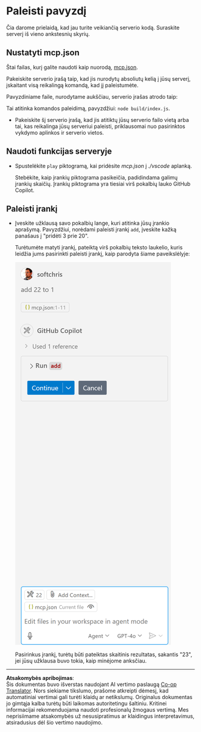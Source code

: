 <!--
CO_OP_TRANSLATOR_METADATA:
{
  "original_hash": "5ef8f5821c1a04f7b1fc4f15098ecab8",
  "translation_date": "2025-08-26T16:51:35+00:00",
  "source_file": "03-GettingStarted/04-vscode/solution/README.md",
  "language_code": "lt"
}
-->
# Paleisti pavyzdį

Čia darome prielaidą, kad jau turite veikiančią serverio kodą. Suraskite serverį iš vieno ankstesnių skyrių.

## Nustatyti mcp.json

Štai failas, kurį galite naudoti kaip nuorodą, [mcp.json](../../../../../03-GettingStarted/04-vscode/solution/mcp.json).

Pakeiskite serverio įrašą taip, kad jis nurodytų absoliutų kelią į jūsų serverį, įskaitant visą reikalingą komandą, kad jį paleistumėte.

Pavyzdiniame faile, nurodytame aukščiau, serverio įrašas atrodo taip:

Tai atitinka komandos paleidimą, pavyzdžiui: `node build/index.js`.

- Pakeiskite šį serverio įrašą, kad jis atitiktų jūsų serverio failo vietą arba tai, kas reikalinga jūsų serveriui paleisti, priklausomai nuo pasirinktos vykdymo aplinkos ir serverio vietos.

## Naudoti funkcijas serveryje

- Spustelėkite `play` piktogramą, kai pridėsite *mcp.json* į *./vscode* aplanką.

    Stebėkite, kaip įrankių piktograma pasikeičia, padidindama galimų įrankių skaičių. Įrankių piktograma yra tiesiai virš pokalbių lauko GitHub Copilot.

## Paleisti įrankį

- Įveskite užklausą savo pokalbių lange, kuri atitinka jūsų įrankio aprašymą. Pavyzdžiui, norėdami paleisti įrankį `add`, įveskite kažką panašaus į "pridėti 3 prie 20".

    Turėtumėte matyti įrankį, pateiktą virš pokalbių teksto laukelio, kuris leidžia jums pasirinkti paleisti įrankį, kaip parodyta šiame paveikslėlyje:

    ![VS Code rodo, kad nori paleisti įrankį](../../../../../translated_images/vscode-agent.d5a0e0b897331060518fe3f13907677ef52b879db98c64d68a38338608f3751e.lt.png)

    Pasirinkus įrankį, turėtų būti pateiktas skaitinis rezultatas, sakantis "23", jei jūsų užklausa buvo tokia, kaip minėjome anksčiau.

---

**Atsakomybės apribojimas**:  
Šis dokumentas buvo išverstas naudojant AI vertimo paslaugą [Co-op Translator](https://github.com/Azure/co-op-translator). Nors siekiame tikslumo, prašome atkreipti dėmesį, kad automatiniai vertimai gali turėti klaidų ar netikslumų. Originalus dokumentas jo gimtąja kalba turėtų būti laikomas autoritetingu šaltiniu. Kritinei informacijai rekomenduojama naudoti profesionalų žmogaus vertimą. Mes neprisiimame atsakomybės už nesusipratimus ar klaidingus interpretavimus, atsiradusius dėl šio vertimo naudojimo.